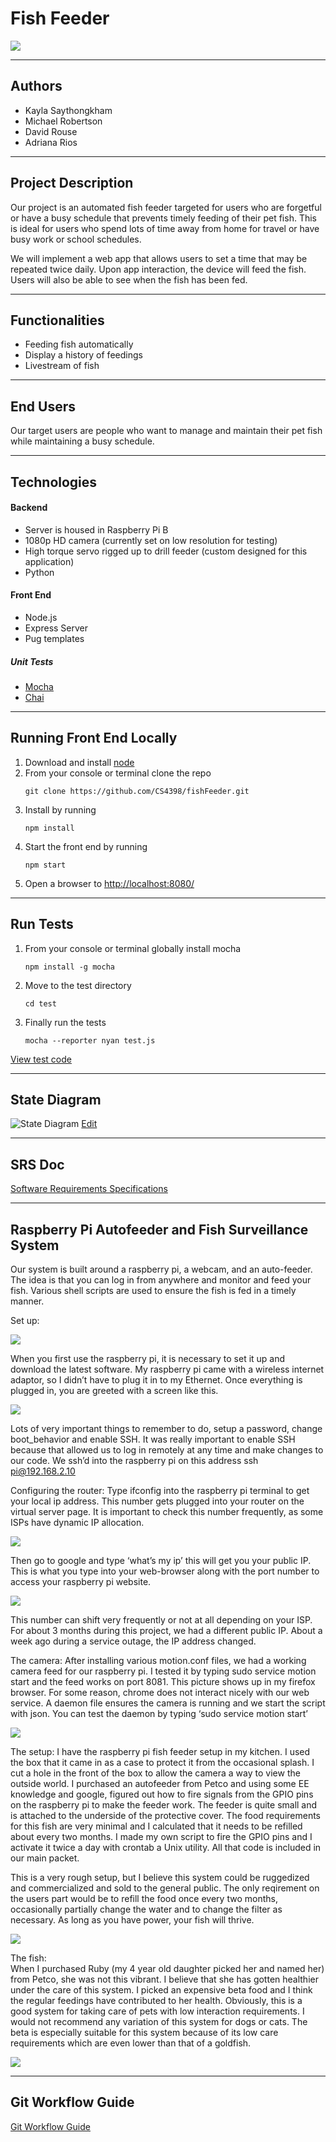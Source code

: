 # Fish Feeder
![](https://github.com/CS4398/fishFeeder/blob/master/resources/img/coverImg.png?raw=true)

---

## Authors
- Kayla Saythongkham
- Michael Robertson
- David Rouse
- Adriana Rios

---

## Project Description
Our project is an automated fish feeder targeted for users who are forgetful or have a busy schedule that prevents timely feeding of their pet fish. This is ideal for users who spend lots of time away from home for travel or have busy work or school schedules.

We will implement a web app that allows users to set a time that may be repeated twice daily. Upon app interaction, the device will feed the fish. Users will also be able to see when the fish has been fed.

---

## Functionalities

- Feeding fish automatically
- Display a history of feedings
- Livestream of fish

---

## End Users

Our target users are people who want to manage and maintain their pet fish while maintaining a busy schedule.

---

## Technologies

#### Backend

- Server is housed in Raspberry Pi B
- 1080p HD camera (currently set on low resolution for testing)
- High torque servo rigged up to drill feeder (custom designed for this application)
- Python

#### Front End
- Node.js
- Express Server
- Pug templates

##### Unit Tests

- [Mocha](https://mochajs.org/)
- [Chai](http://chaijs.com/api/bdd/)

---

## Running Front End Locally

1. Download and install [node](https://nodejs.org/en/)
2. From your console or terminal clone the repo
   ```
   git clone https://github.com/CS4398/fishFeeder.git
   ```
3. Install by running
   ```
   npm install
   ```
4. Start the front end by running
   ```
   npm start
   ```
5. Open a browser to [http://localhost:8080/](http://localhost:8080/)

---

## Run Tests

1. From your console or terminal globally install mocha
   ```
   npm install -g mocha
   ```
2. Move to the test directory
   ```
   cd test
   ```
3. Finally run the tests
   ```
   mocha --reporter nyan test.js
   ```

[View test code](https://github.com/CS4398/fishFeeder/blob/master/test/test.js)

---
## State Diagram

![State Diagram](https://github.com/CS4398/fishFeeder/blob/master/resources/img/State%20Chart.png?raw=true)
[Edit](https://www.draw.io/#HCS4398%2FfishFeeder%2Fmaster%2FState%20Chart.xml)

---

## SRS Doc

[Software Requirements Specifications](https://github.com/CS4398/fishFeeder/blob/master/rsources/SRS.pdf)

---

## Raspberry Pi Autofeeder and Fish Surveillance System

Our system is built around a raspberry pi, a webcam, and an auto-feeder.  The idea is that you can log in from anywhere and monitor and feed your fish.  Various shell scripts are used to ensure the fish is fed in a timely manner.  

Set up:

![](https://github.com/CS4398/fishFeeder/blob/master/resources/img/Picture1.png?raw=true)

When you first use the raspberry pi, it is necessary to set it up and download the latest software.  My raspberry pi came with a wireless internet adaptor, so I didn’t have to plug it in to my Ethernet.  Once everything is plugged in, you are greeted with a screen like this.  

![](https://github.com/CS4398/fishFeeder/blob/master/resources/img/Picture2.png?raw=true)

Lots of very important things to remember to do, setup a password, change boot_behavior and enable SSH.  It was really important to enable SSH because that allowed us to log in remotely at any time and make changes to our code.  We ssh’d into the raspberry pi on this address ssh pi@192.168.2.10


Configuring the router:
Type ifconfig into the raspberry pi terminal to get your local ip address.  This number gets plugged into your router on the virtual server page.  It is important to check this number frequently, as some ISPs have dynamic IP allocation.

![](https://github.com/CS4398/fishFeeder/blob/master/resources/img/Picture3.png?raw=true)

Then go to google and type ‘what’s my ip’ this will get you your public IP.  This is what you type into your web-browser along with the port number to access your raspberry pi website.

![](https://github.com/CS4398/fishFeeder/blob/master/resources/img/Picture4.png?raw=true)

This number can shift very frequently or not at all depending on your ISP.  For about 3 months during this project, we had a different public IP.  About a week ago during a service outage, the IP address changed.

The camera:
After installing various motion.conf files, we had a working camera feed for our raspberry pi.  I tested it by typing sudo service motion start and the feed works on port 8081.  This picture shows up in my firefox browser.  For some reason, chrome does not interact nicely with our web service.  A daemon file ensures the camera is running and we start the script with json.  You can test the daemon by typing ‘sudo service motion start’

![](https://github.com/CS4398/fishFeeder/blob/master/resources/img/Picture5.png?raw=true)

The setup:
I have the raspberry pi fish feeder setup in my kitchen.  I used the box that it came in as a case to protect it from the occasional splash.  I cut a hole in the front of the box to allow the camera a way to view the outside world.  I purchased an autofeeder from Petco and using some EE knowledge and google, figured out how to fire signals from the GPIO pins on the raspberry pi to make the feeder work.  The feeder is quite small and is attached to the underside of the protective cover.  The food requirements for this fish are very minimal and I calculated that it needs to be refilled about every two months. I made my own script to fire the GPIO pins and I activate it twice a day with crontab a Unix utility.  All that code is included in our main packet.  

This is a very rough setup, but I believe this system could be ruggedized and commercialized and sold to the general public.  The only reqirement on the users part would be to refill the food once every two months, occasionally partially change the water and to change the filter as necessary.  As long as you have power, your fish will thrive.  

![](https://github.com/CS4398/fishFeeder/blob/master/resources/img/Picture6.png?raw=true)

The fish:  
When I purchased Ruby (my 4 year old daughter picked her and named her) from Petco, she was not this vibrant.  I believe that she has gotten healthier under the care of this system.  I picked an expensive beta food and I think the regular feedings have contributed to her health.  Obviously, this is a good system for taking care of pets with low interaction requirements.  I would not recommend any variation of this system for dogs or cats.  The beta is especially suitable for this system because of its low care requirements which are even lower than that of a goldfish.        

![](https://github.com/CS4398/fishFeeder/blob/master/resources/img/Picture7.png?raw=true)

---

## Git Workflow Guide

[Git Workflow Guide](https://github.com/CS4398/fishFeeder/wiki)
